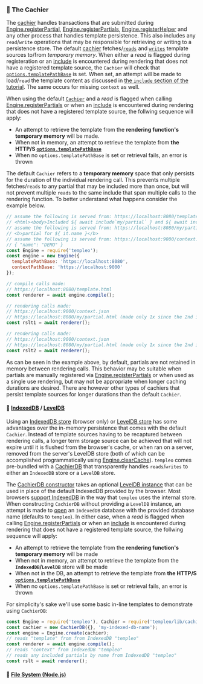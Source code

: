 ### 🏧 The Cachier
The [cachier](Cachier.html) handles transactions that are submitted during [Engine.registerPartial](Cachier.html#registerPartial), [Engine.registerPartials](Cachier.html#registerPartials), [Engine.registerHelper](Cachier.html#registerHelper) and any other process that handles template persistence. This also includes any `read`/`write` operations that may be responsible for retrieving or writing to a persistence store. The default [cachier](Cachier.html) fetches/[`reads`](Cachier.html#read) and [`writes`](Cachier.html#write) template sources to/from _temporary memory_. When either a _read_ is flagged during registeration or an [include](tutorial-1-basics.html#include) is encountered during rendering that does not have a registered template source, the `Cachier` will check that [`options.templatePathBase`](module-templeo_options.html#.Options) is set. When set, an attempt will be made to load/`read` the template content as discussed in [the `include` section of the tutorial](tutorial-1-basics.html#include). The same occurs for missing `context` as well.

When using the default [`Cachier`](Cachier.html) and a _read_ is flagged when calling [Engine.registerPartials](Cachier.html#registerPartials) or when an [include](tutorial-1-basics.html#include) is encountered during rendering that does not have a registered template source, the follwing sequence will apply:
- An attempt to retrieve the template from the __rendering function's temporary memory__ will be made.
- When not in memory, an attempt to retrieve the template from __the HTTP/S [`options.templatePathBase`](module-templeo_options.html#.Options)__
- When no `options.templatePathBase` is set or retrieval fails, an error is thrown

The default `Cachier` refers to a __temporary memory__ space that only persists for the duration of the individual rendering call. This prevents multiple fetches/`reads` to any partial that may be included more than once, but will not prevent multiple `reads` to the same include that span multiple calls to the rendering function. To better understand what happens consider the example below.

```js
// assume the following is served from: https://localhost:8080/template.html
// <html><body>Included ${ await include`my/partial` } and ${ await include`my/partial` }</body></html>
// assume the following is served from: https://localhost:8080/my/partial.html
// <b>partial for ${ it.name }</b>
// assume the following is served from: https://localhost:9000/context.json
// { "name": "DEMO" }
const Engine = require('templeo');
const engine = new Engine({
  templatePathBase: 'https://localhost:8080',
  contextPathBase: 'https://localhost:9000'
});

// compile calls made:
// https://localhost:8080/template.html
const renderer = await engine.compile();

// rendering calls made:
// https://localhost:9000/context.json
// https://localhost:8080/my/partial.html (made only 1x since the 2nd include will be in temp cache)
const rslt1 = await renderer();

// rendering calls made:
// https://localhost:9000/context.json
// https://localhost:8080/my/partial.html (made only 1x since the 2nd include will be in temp cache)
const rslt2 = await renderer();
```

As can be seen in the example above, by default, partials are not retained in memory between rendering calls. This behavior may be suitable when partials are manually registered via [Engine.registerPartials](Cachier.html#registerPartials) or when used as a single use rendering, but may not be appropriate when longer caching durations are desired. There are however other types of cachiers that persist template sources for longer durations than the default `Cachier`.

#### 🏦 [IndexedDB](https://developer.mozilla.org/en-US/docs/Web/API/IndexedDB_API) / [LevelDB](https://www.npmjs.com/package/level)

Using an [IndexedDB store](https://developer.mozilla.org/en-US/docs/Web/API/IndexedDB_API) (browser only) or [LevelDB store](https://www.npmjs.com/package/level) has some advantages over the in-memory persistence that comes with the default `Cachier`. Instead of template sources having to be recaptured between rendering calls, a longer term storage source can be achieved that will not expire until it is flushed from the browser's cache, or when ran on a server, removed from the server's LevelDB store (both of which can be accomplished programmatically using [Engine.clearCache](module-templeo-Engine.html#clearCache)). `templeo` comes pre-bundled with a [CachierDB](CachierDB.html) that transparently handles `reads`/`writes` to either an `IndexedDB` store or a `LevelDB` store.

The [CachierDB constructor](CachierDB.html) takes an optional [LevelDB instance](https://www.npmjs.com/package/level) that can be used in place of the default IndexedDB provided by the browser. Most browsers [support IndexedDB](https://caniuse.com/indexeddb) in the way that `templeo` uses the internal store. When constructing `CachierDB` without providing a `LevelDB` instance, an attempt is made to [open](https://developer.mozilla.org/en-US/docs/Web/API/IDBFactory/open) an `IndexedDB` database with the provided database name (defaults to `templeo`). In either case, when a _read_ is flagged when calling [Engine.registerPartials](Cachier.html#registerPartials) or when an [include](tutorial-1-basics.html#include) is encountered during rendering that does not have a registered template source, the follwing sequence will apply:
- An attempt to retrieve the template from the __rendering function's temporary memory__ will be made
- When not in memory, an attempt to retrieve the template from the __`IndexedDB`/`LevelDB`__ store will be made
- When not in the DB, an attempt to retrieve the template from __the HTTP/S [`options.templatePathBase`](module-templeo_options.html#.Options)__
- When no `options.templatePathBase` is set or retrieval fails, an error is thrown

For simplicity's sake we'll use some basic in-line templates to demonstrate using `CachierDB`:

```js
const Engine = require('templeo'), Cachier = require('templeo/lib/cachier-db');
const cachier = new CachierDB({}, 'my-indexed-db-name');
const engine = Engine.create(cachier);
// reads "template" from from IndexedDB "templeo"
const renderer = await engine.compile();
// reads "context" from IndexedDB "templeo"
// reads any included partials by name from IndexedDB "templeo"
const rslt = await renderer();
```

#### 📁 [File System (Node.js)](https://nodejs.org/api/fs.html)
